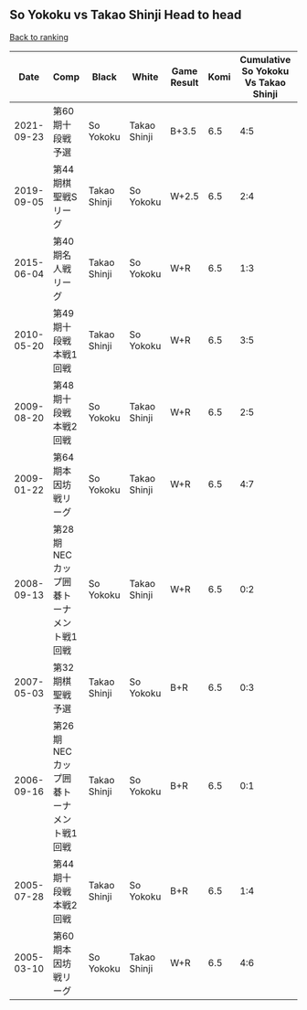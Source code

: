 ## So Yokoku vs Takao Shinji Head to head

[Back to ranking](../../index.md)




| **Date** | **Comp** | **Black** | **White** | **Game Result** | **Komi** | **Cumulative So Yokoku Vs Takao Shinji** | **So Yokoku Streak** | **Takao Shinji Streak** | 
| --- | --- | --- | --- | --- | --- | --- | --- | --- |
| 2021-09-23 | 第60期十段戦予選 | So Yokoku | Takao Shinji | B+3.5 | 6.5 | 4:5 | 2 | 0 | 
| 2019-09-05 | 第44期棋聖戦Sリーグ | Takao Shinji | So Yokoku | W+2.5 | 6.5 | 2:4 | 1 | 0 | 
| 2015-06-04 | 第40期名人戦リーグ | Takao Shinji | So Yokoku | W+R | 6.5 | 1:3 | 1 | 0 | 
| 2010-05-20 | 第49期十段戦本戦1回戦 | Takao Shinji | So Yokoku | W+R | 6.5 | 3:5 | 1 | 0 | 
| 2009-08-20 | 第48期十段戦本戦2回戦 | So Yokoku | Takao Shinji | W+R | 6.5 | 2:5 | 0 | 1 | 
| 2009-01-22 | 第64期本因坊戦リーグ | So Yokoku | Takao Shinji | W+R | 6.5 | 4:7 | 0 | 2 | 
| 2008-09-13 | 第28期NECカップ囲碁トーナメント戦1回戦 | So Yokoku | Takao Shinji | W+R | 6.5 | 0:2 | 0 | 2 | 
| 2007-05-03 | 第32期棋聖戦予選 | Takao Shinji | So Yokoku | B+R | 6.5 | 0:3 | 0 | 3 | 
| 2006-09-16 | 第26期NECカップ囲碁トーナメント戦1回戦 | Takao Shinji | So Yokoku | B+R | 6.5 | 0:1 | 0 | 1 | 
| 2005-07-28 | 第44期十段戦本戦2回戦 | Takao Shinji | So Yokoku | B+R | 6.5 | 1:4 | 0 | 1 | 
| 2005-03-10 | 第60期本因坊戦リーグ | So Yokoku | Takao Shinji | W+R | 6.5 | 4:6 | 0 | 1 |




